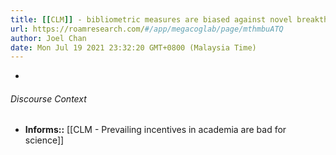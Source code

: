 ```yaml
---
title: [[CLM]] - bibliometric measures are biased against novel breakthrough research - [[@wangBiasNoveltyScience2017]]
url: https://roamresearch.com/#/app/megacoglab/page/mthmbuATQ
author: Joel Chan
date: Mon Jul 19 2021 23:32:20 GMT+0800 (Malaysia Time)
---
```


- 

###### Discourse Context

- **Informs::** [[CLM - Prevailing incentives in academia are bad for science]]
